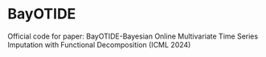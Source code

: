 # BayOTIDE
Official code for paper: BayOTIDE-Bayesian Online Multivariate Time Series Imputation with Functional Decomposition (ICML 2024)
